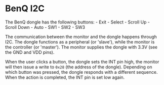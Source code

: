 # BenQ I2C

The BenQ dongle has the following buttons:
	- Exit
	- Select
	- Scroll Up
	- Scroll Down
	- Auto
	- SW1
	- SW2
	- SW3

The communication between the monitor and the dongle happens through I2C. The
dongle functions as a peripheral (or 'slave'), while the monitor is the
controller (or 'master'). The monitor supplies the dongle with 3.3V (see the GND
and VDD pins).

When the user clicks a button, the dongle sets the INT pin high, the monitor
will then issue a write to `0x28` (the address of the dongle). Depending on
which button was pressed, the dongle responds with a different sequence. When
the action is completed, the INT pin is set low again.
